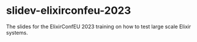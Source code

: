 # slidev-elixirconfeu-2023
The slides for the ElixirConfEU 2023 training on how to test large scale Elixir systems. 
